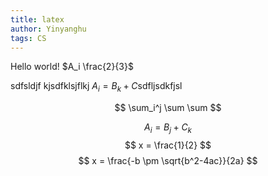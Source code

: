 ```yaml
---
title: latex
author: Yinyanghu
tags: CS
---
```


Hello world! $A_i \frac{2}{3}$

sdfsldjf kjsdfklsjflkj $A_i = B_k + C$sdfljsdkfjsl


$$ \sum_i^j \sum \sum $$

$$ A_i = B_j + C_k $$
$$ x = \frac{1}{2} $$
$$ x = \frac{-b \pm \sqrt{b^2-4ac}}{2a} $$ 
